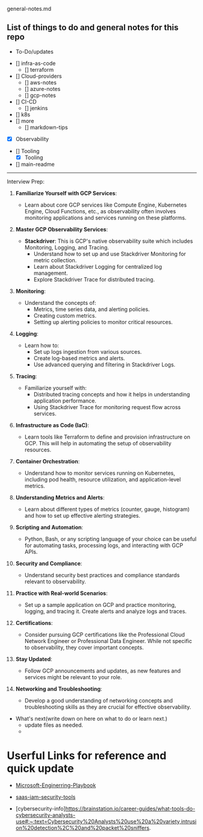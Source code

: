 general-notes.md

## List of things to do and general notes for this repo
<!-- Tasks -->

- To-Do/updates

* [] infra-as-code
	* [] terraform
* [] Cloud-providers
	* [] aws-notes
	* [] azure-notes
	* [] gcp-notes
* [] CI-CD
	* [] jenkins
* [] k8s
* [] more 
	* [] markdown-tips
* [x] Observability
* [] Tooling
	* [x] Tooling	
* [] main-readme	
	

-------------------------------------------------------------------	
Interview Prep:


1. **Familiarize Yourself with GCP Services**:
   - Learn about core GCP services like Compute Engine, Kubernetes Engine, Cloud Functions, etc., as observability often involves monitoring applications and services running on these platforms.

2. **Master GCP Observability Services**:
   - **Stackdriver**: This is GCP's native observability suite which includes Monitoring, Logging, and Tracing.
      - Understand how to set up and use Stackdriver Monitoring for metric collection.
      - Learn about Stackdriver Logging for centralized log management.
      - Explore Stackdriver Trace for distributed tracing.

3. **Monitoring**:
   - Understand the concepts of:
      - Metrics, time series data, and alerting policies.
      - Creating custom metrics.
      - Setting up alerting policies to monitor critical resources.

4. **Logging**:
   - Learn how to:
      - Set up logs ingestion from various sources.
      - Create log-based metrics and alerts.
      - Use advanced querying and filtering in Stackdriver Logs.

5. **Tracing**:
   - Familiarize yourself with:
      - Distributed tracing concepts and how it helps in understanding application performance.
      - Using Stackdriver Trace for monitoring request flow across services.

6. **Infrastructure as Code (IaC)**:
   - Learn tools like Terraform to define and provision infrastructure on GCP. This will help in automating the setup of observability resources.

7. **Container Orchestration**:
   - Understand how to monitor services running on Kubernetes, including pod health, resource utilization, and application-level metrics.

8. **Understanding Metrics and Alerts**:
   - Learn about different types of metrics (counter, gauge, histogram) and how to set up effective alerting strategies.

9. **Scripting and Automation**:
   - Python, Bash, or any scripting language of your choice can be useful for automating tasks, processing logs, and interacting with GCP APIs.

10. **Security and Compliance**:
    - Understand security best practices and compliance standards relevant to observability.

11. **Practice with Real-world Scenarios**:
    - Set up a sample application on GCP and practice monitoring, logging, and tracing it. Create alerts and analyze logs and traces.

12. **Certifications**:
    - Consider pursuing GCP certifications like the Professional Cloud Network Engineer or Professional Data Engineer. While not specific to observability, they cover important concepts.

13. **Stay Updated**:
    - Follow GCP announcements and updates, as new features and services might be relevant to your role.

14. **Networking and Troubleshooting**:
    - Develop a good understanding of networking concepts and troubleshooting skills as they are crucial for effective observability.



- What's next(write down on here on what to do or learn next.) 
	- update files as needed. 
	- 

# Userful Links for reference and quick update

- [Microsoft-Enginerring-Playbook](https://microsoft.github.io/code-with-engineering-playbook/observability/diagnostic-tools/)

- [saas-iam-security-tools](https://secure.wphackedhelp.com/blog/saas-security-tools/)

- [cybersecurity-info]https://brainstation.io/career-guides/what-tools-do-cybersecurity-analysts-use#:~:text=Cybersecurity%20Analysts%20use%20a%20variety,intrusion%20detection%2C%20and%20packet%20sniffers.